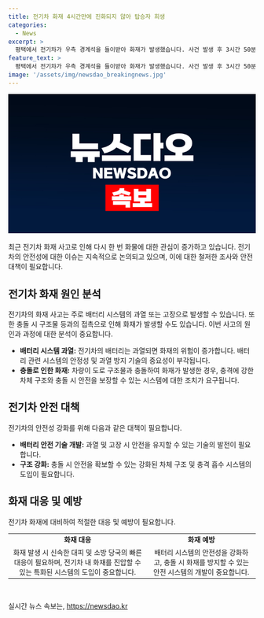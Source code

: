```yaml
---
title: 전기차 화재 4시간만에 진화되지 않아 탑승자 희생
categories:
  - News
excerpt: >
  평택에서 전기차가 우측 경계석을 들이받아 화재가 발생했습니다. 사건 발생 후 3시간 50분 만에 소방 당국이 진화하고, 차량 내부에서 한 명의 시신이 발견되었습니다. 경찰은 시신에 대한 부검을 실시할 예정이며, 상세한 사고 경위를 조사 중입니다. #화재 #전기차
feature_text: >
  평택에서 전기차가 우측 경계석을 들이받아 화재가 발생했습니다. 사건 발생 후 3시간 50분 만에 소방 당국이 진화하고, 차량 내부에서 한 명의 시신이 발견되었습니다. 경찰은 시신에 대한 부검을 실시할 예정이며, 상세한 사고 경위를 조사 중입니다. #화재 #전기차
image: '/assets/img/newsdao_breakingnews.jpg'
---
```


<p><img src="/assets/img/newsdao_breakingnews.jpg" alt="ranknews 속보" /></p>

<p data-ke-size="size16">최근 전기차 화재 사고로 인해 다시 한 번 화물에 대한 관심이 증가하고 있습니다. 전기차의 안전성에 대한 이슈는 지속적으로 논의되고 있으며, 이에 대한 철저한 조사와 안전 대책이 필요합니다.</p>

<h2 data-ke-size="size26">전기차 화재 원인 분석</h2>

<p>전기차의 화재 사고는 주로 배터리 시스템의 과열 또는 고장으로 발생할 수 있습니다. 또한 충돌 시 구조물 등과의 접촉으로 인해 화재가 발생할 수도 있습니다. 이번 사고의 원인과 과정에 대한 분석이 중요합니다.</p>

<ul>
<li><b>배터리 시스템 과열:</b> 전기차의 배터리는 과열되면 화재의 위험이 증가합니다. 배터리 관련 시스템의 안정성 및 과열 방지 기술의 중요성이 부각됩니다. </li>
<li><b>충돌로 인한 화재:</b> 차량이 도로 구조물과 충돌하여 화재가 발생한 경우, 충격에 강한 차체 구조와 충돌 시 안전을 보장할 수 있는 시스템에 대한 조치가 요구됩니다.</li>
</ul>

<h2 data-ke-size="size26">전기차 안전 대책</h2>

<p>전기차의 안전성 강화를 위해 다음과 같은 대책이 필요합니다.</p>

<ul>
<li><b>배터리 안전 기술 개발:</b> 과열 및 고장 시 안전을 유지할 수 있는 기술의 발전이 필요합니다.</li>
<li><b>구조 강화:</b> 충돌 시 안전을 확보할 수 있는 강화된 차체 구조 및 충격 흡수 시스템의 도입이 필요합니다. </li>
</ul>

<h2 data-ke-size="size26">화재 대응 및 예방</h2>

<p>전기차 화재에 대비하여 적절한 대응 및 예방이 필요합니다.</p>

<table style="width: 100%;">
<tbody>
<tr>
<td style="text-align: center; height: 17px;"><b>화재 대응</b></td>
<td style="text-align: center; height: 17px;"><b>화재 예방</b></td>
</tr>
<tr>
<td style="text-align: center;">화재 발생 시 신속한 대피 및 소방 당국의 빠른 대응이 필요하며, 전기차 내 화재를 진압할 수 있는 특화된 시스템의 도입이 중요합니다.</td>
<td style="text-align: center;">배터리 시스템의 안전성을 강화하고, 충돌 시 화재를 방지할 수 있는 안전 시스템의 개발이 중요합니다.</td>
</tr>
</tbody>
</table>

<p data-ke-size="size16">&nbsp;</p>
실시간 뉴스 속보는, <a href="https://newsdao.kr" rel="dofollow">https://newsdao.kr</a>


